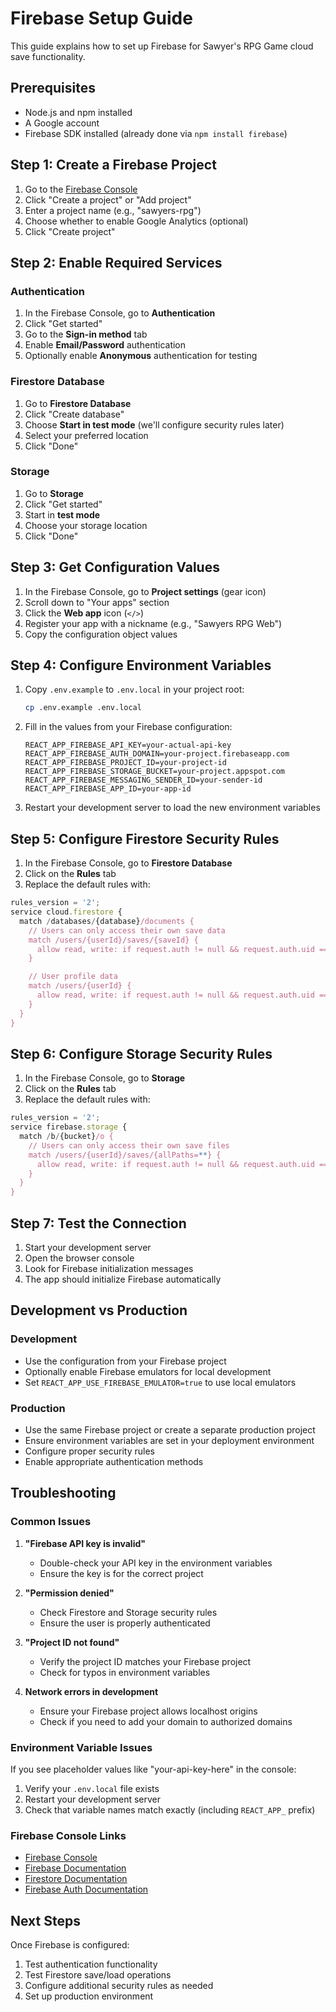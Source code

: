 # Firebase Setup Guide

This guide explains how to set up Firebase for Sawyer's RPG Game cloud save functionality.

## Prerequisites

- Node.js and npm installed
- A Google account
- Firebase SDK installed (already done via `npm install firebase`)

## Step 1: Create a Firebase Project

1. Go to the [Firebase Console](https://console.firebase.google.com/)
2. Click "Create a project" or "Add project"
3. Enter a project name (e.g., "sawyers-rpg")
4. Choose whether to enable Google Analytics (optional)
5. Click "Create project"

## Step 2: Enable Required Services

### Authentication
1. In the Firebase Console, go to **Authentication**
2. Click "Get started"
3. Go to the **Sign-in method** tab
4. Enable **Email/Password** authentication
5. Optionally enable **Anonymous** authentication for testing

### Firestore Database
1. Go to **Firestore Database**
2. Click "Create database"
3. Choose **Start in test mode** (we'll configure security rules later)
4. Select your preferred location
5. Click "Done"

### Storage
1. Go to **Storage**
2. Click "Get started"
3. Start in **test mode**
4. Choose your storage location
5. Click "Done"

## Step 3: Get Configuration Values

1. In the Firebase Console, go to **Project settings** (gear icon)
2. Scroll down to "Your apps" section
3. Click the **Web app** icon (`</>`)
4. Register your app with a nickname (e.g., "Sawyers RPG Web")
5. Copy the configuration object values

## Step 4: Configure Environment Variables

1. Copy `.env.example` to `.env.local` in your project root:
   ```bash
   cp .env.example .env.local
   ```

2. Fill in the values from your Firebase configuration:
   ```
   REACT_APP_FIREBASE_API_KEY=your-actual-api-key
   REACT_APP_FIREBASE_AUTH_DOMAIN=your-project.firebaseapp.com
   REACT_APP_FIREBASE_PROJECT_ID=your-project-id
   REACT_APP_FIREBASE_STORAGE_BUCKET=your-project.appspot.com
   REACT_APP_FIREBASE_MESSAGING_SENDER_ID=your-sender-id
   REACT_APP_FIREBASE_APP_ID=your-app-id
   ```

3. Restart your development server to load the new environment variables

## Step 5: Configure Firestore Security Rules

1. In the Firebase Console, go to **Firestore Database**
2. Click on the **Rules** tab
3. Replace the default rules with:

```javascript
rules_version = '2';
service cloud.firestore {
  match /databases/{database}/documents {
    // Users can only access their own save data
    match /users/{userId}/saves/{saveId} {
      allow read, write: if request.auth != null && request.auth.uid == userId;
    }

    // User profile data
    match /users/{userId} {
      allow read, write: if request.auth != null && request.auth.uid == userId;
    }
  }
}
```

## Step 6: Configure Storage Security Rules

1. In the Firebase Console, go to **Storage**
2. Click on the **Rules** tab
3. Replace the default rules with:

```javascript
rules_version = '2';
service firebase.storage {
  match /b/{bucket}/o {
    // Users can only access their own save files
    match /users/{userId}/saves/{allPaths=**} {
      allow read, write: if request.auth != null && request.auth.uid == userId;
    }
  }
}
```

## Step 7: Test the Connection

1. Start your development server
2. Open the browser console
3. Look for Firebase initialization messages
4. The app should initialize Firebase automatically

## Development vs Production

### Development
- Use the configuration from your Firebase project
- Optionally enable Firebase emulators for local development
- Set `REACT_APP_USE_FIREBASE_EMULATOR=true` to use local emulators

### Production
- Use the same Firebase project or create a separate production project
- Ensure environment variables are set in your deployment environment
- Configure proper security rules
- Enable appropriate authentication methods

## Troubleshooting

### Common Issues

1. **"Firebase API key is invalid"**
   - Double-check your API key in the environment variables
   - Ensure the key is for the correct project

2. **"Permission denied"**
   - Check Firestore and Storage security rules
   - Ensure the user is properly authenticated

3. **"Project ID not found"**
   - Verify the project ID matches your Firebase project
   - Check for typos in environment variables

4. **Network errors in development**
   - Ensure your Firebase project allows localhost origins
   - Check if you need to add your domain to authorized domains

### Environment Variable Issues

If you see placeholder values like "your-api-key-here" in the console:
1. Verify your `.env.local` file exists
2. Restart your development server
3. Check that variable names match exactly (including `REACT_APP_` prefix)

### Firebase Console Links

- [Firebase Console](https://console.firebase.google.com/)
- [Firebase Documentation](https://firebase.google.com/docs)
- [Firestore Documentation](https://firebase.google.com/docs/firestore)
- [Firebase Auth Documentation](https://firebase.google.com/docs/auth)

## Next Steps

Once Firebase is configured:
1. Test authentication functionality
2. Test Firestore save/load operations
3. Configure additional security rules as needed
4. Set up production environment